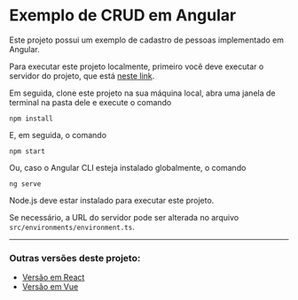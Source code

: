 # Exemplo de CRUD em Angular

Este projeto possui um exemplo de cadastro de pessoas implementado em Angular.

Para executar este projeto localmente, primeiro você deve executar o servidor do projeto, que está [neste link](https://github.com/Jonatan7BR/exemplo-crud-json).

Em seguida, clone este projeto na sua máquina local, abra uma janela de terminal na pasta dele e execute o comando

```npm install```

E, em seguida, o comando

```npm start```

Ou, caso o Angular CLI esteja instalado globalmente, o comando

```ng serve```

Node.js deve estar instalado para executar este projeto.

Se necessário, a URL do servidor pode ser alterada no arquivo `src/environments/environment.ts`.

---

### Outras versões deste projeto:
+ [Versão em React](https://github.com/Jonatan7BR/exemplo-crud-react)
+ [Versão em Vue](https://github.com/Jonatan7BR/exemplo-crud-vue)
